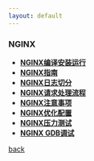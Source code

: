 ```yaml
---
layout: default
---
```


### NGINX

  * **[NGINX编译安装运行](./detail/NGINX编译安装运行.html)**
  * **[NGINX指南](./detail/NGINX指南.html)**
  * **[NGINX日志切分](./detail/NGINX日志切分方式.html)**
  * **[NGINX请求处理流程](./detail/NGINX处理请求的几个阶段.html)**
  * **[NGINX注意事项](./detail/NGINX注意事项.html)**
  * **[NGINX优化配置](./detail/NGINX优化配置.html)**
  * **[NGINX压力测试](./detail/NGINX压力测试.html)**
  * **[NGINX GDB调试](./detail/NGINX_GDB调试.html)**
  

[back](./../../)
